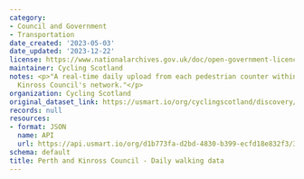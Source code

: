 ```yaml
---
category:
- Council and Government
- Transportation
date_created: '2023-05-03'
date_updated: '2023-12-22'
license: https://www.nationalarchives.gov.uk/doc/open-government-licence/version/3/
maintainer: Cycling Scotland
notes: <p>"A real-time daily upload from each pedestrian counter within Perth and
  Kinross Council's network."</p>
organization: Cycling Scotland
original_dataset_link: https://usmart.io/org/cyclingscotland/discovery/discovery-view-detail/fbf681cc-8f34-4adc-839a-2a0b6eced1fe
records: null
resources:
- format: JSON
  name: API
  url: https://api.usmart.io/org/d1b773fa-d2bd-4830-b399-ecfd18e832f3/38fc16d0-de8e-47ba-9738-d8664abc53e6/1/urql
schema: default
title: Perth and Kinross Council - Daily walking data
---
```


